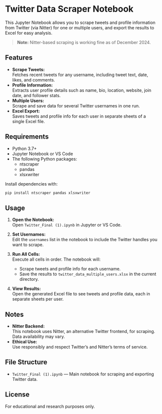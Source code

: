 # Twitter Data Scraper Notebook

This Jupyter Notebook allows you to scrape tweets and profile information from Twitter (via Nitter) for one or multiple users, and export the results to Excel for easy analysis.

> **Note:** Nitter-based scraping is working fine as of December 2024.

## Features

- **Scrape Tweets:**  
  Fetches recent tweets for any username, including tweet text, date, likes, and comments.
- **Profile Information:**  
  Extracts user profile details such as name, bio, location, website, join date, and follower stats.
- **Multiple Users:**  
  Scrape and save data for several Twitter usernames in one run.
- **Excel Export:**  
  Saves tweets and profile info for each user in separate sheets of a single Excel file.

## Requirements

- Python 3.7+
- Jupyter Notebook or VS Code
- The following Python packages:
  - ntscraper
  - pandas
  - xlsxwriter

Install dependencies with:

```sh
pip install ntscraper pandas xlsxwriter
```

## Usage

1. **Open the Notebook:**  
   Open `Twitter_Final (1).ipynb` in Jupyter or VS Code.

2. **Set Usernames:**  
   Edit the `usernames` list in the notebook to include the Twitter handles you want to scrape.

3. **Run All Cells:**  
   Execute all cells in order. The notebook will:
   - Scrape tweets and profile info for each username.
   - Save the results to `twitter_data_multiple_users.xlsx` in the current directory.

4. **View Results:**  
   Open the generated Excel file to see tweets and profile data, each in separate sheets per user.

## Notes

- **Nitter Backend:**  
  This notebook uses Nitter, an alternative Twitter frontend, for scraping. Data availability may vary.
- **Ethical Use:**  
  Use responsibly and respect Twitter’s and Nitter’s terms of service.

## File Structure

- `Twitter_Final (1).ipynb` — Main notebook for scraping and exporting Twitter data.

## License

For educational and research purposes only.
